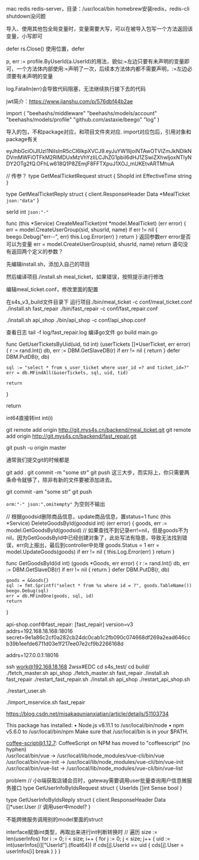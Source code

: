 mac redis redis-server，目录：/usr/local/bin
homebrew安装redis，redis-cli shutdown没问题


导入、使用其他包全局变量时，变量需要大写，可以在被导入包写一个方法返回该变量，小写即可


defer rs.Close() 使用位置，defer

p, err := profile.ByUserId(a.UserId)的用法，貌似:=左边只要有未声明的变量即可，一个方法体内部使用:=声明了一次，后续本方法体内都不需要声明，:=左边必须要有未声明的变量


log.Fatalln(err)会导致代码阻塞，无法继续执行接下去的代码


jwt简介：https://www.jianshu.com/p/576dbf44b2ae


import (
	"beehashs/middleware"
	"beehashs/models/account"
	"beehashs/models/profile"
	"github.com/astaxie/beego"
	"log"
)

导入的包，不和package对应，和项目文件夹对应.  import对应包后，引用对象和package有关


eyJhbGciOiJIUzI1NiIsInR5cCI6IkpXVCJ9.eyJuYW1lIjoiNTAwOTVlZmJkNDlkNDVmMWFiOTFkM2RlMDUxMzVhYzIiLCJhZG1pbiI6dHJ1ZSwiZXhwIjoxNTIyNDY2OTg2fQ.OFhLw618Q1P8ZEmjF8FFTXpuJ1XOJ_mUKEtvARTMhuA



// 传参？
type GetMealTicketRequest struct {
	ShopId int
	EffectiveTime  string
}

type GetMealTicketReply struct {
	client.ResponseHeader
	Data *MealTicket `json:"data"`
}


serId      int `json:"-"` 

func (this *Service) CreateMealTicket(mt *model.MealTicket) (err error) {
	err = model.CreateUserGroup(sid, shusrId, name)
	if err != nil {
		beego.Debug("err--", err)
		this.Log.Error(err)
	}
	return
}
返回参数err error是否可以为变量 err = model.CreateUserGroup(sid, shusrId, name) return 语句没有返回两个定义的参数？



先编辑install.sh，添加入自己的项目


然后编译项目./install.sh meal_ticket，如果错误，按照提示进行修改


编辑meal_ticket.conf，修改里面的配置


在s4s_v3_build文件目录下
运行项目./bin/meal_ticket -c conf/meal_ticket.conf
./install.sh fast_repair
./bin/fast_repair -c conf/fast_repair.conf

./install.sh api_shop
./bin/api_shop -c conf/api_shop.conf


查看日志 tail -f log/fast_repair.log 
编译go文件 go build main.go




func GetUserTicketsByUid(uid, tid int) (userTickets []*UserTicket, err error) {
	r := rand.Int()
	db, err := DBM.GetSlaveDB(r)
	if err != nil {
		return
	}
	defer DBM.PutDB(r, db)

	sql := "select * from s_user_ticket where user_id =? and ticket_id=?"
	err = db.MFindAll(&userTickets, sql, uid, tid)

	return
}

return


int64直接转int int(i)

git remote add origin http://git.mys4s.cn/backend/meal_ticket.git
git remote add origin http://git.mys4s.cn/backend/fast_repair.git


git push -u origin master

通常我们提交git的时候都是

git add .
git commit -m "some str"
git push
这三大步，而实际上，你只需要两条命令就够了，除非有新的文件要被添加进去。

git commit -am "some str"
git push


`orm:"-" json:",omitempty"`  为空则不输出


// 根据goodsid删除商品信息，update商品信息，置status=1
func (this *Service) DeleteGoodsById(goodsid int) (err error) {
	goods, err := model.GetGoodsById(goodsid) // 如果查找不到记录err!=nil，但是goods不为nil，因为GetGoodsById中已经创建对象了，此处写法有隐患，导致无法找到错误，err向上报出，最后到controller中处理
	goods.Status = 1
	err = model.UpdateGoods(goods)
	if err != nil {
		this.Log.Error(err)
	}
	return
}

func GetGoodsById(id int) (goods *Goods, err error) {
	r := rand.Int()
	db, err := DBM.GetSlaveDB(r)
	if err != nil {
		return
	}
	defer DBM.PutDB(r, db)

	goods = &Goods{}
	sql := fmt.Sprintf("select * from %s where id = ?", goods.TableName())
	beego.Debug(sql)
	err = db.MFindOne(goods, sql, id)
	return
}


api-shop.conf中fast_repair:
[fast_repair]
version=v3
addrs=192.168.18.168:18016
secret=9e1a86c2cf0a282cb24dc0cab1c2fb090c074668df269a2ead646ccb39b1eefde6711d03e1f217ee07e2cf9b2266168d

addrs=127.0.0.1:18016



ssh work@192.168.18.168
2wsx#EDC
cd s4s_test/
cd build/
./fetch_master.sh api_shop
./fetch_master.sh fast_repair
./install.sh fast_repair
./restart_fast_repair.sh 
./install.sh api_shop
./restart_api_shop.sh

./restart_user.sh

./import_mservice.sh fast_repair

https://blog.csdn.net/misakaqunianxiatian/article/details/51103734




This package has installed:
•    Node.js v8.11.1 to /usr/local/bin/node
•    npm v5.6.0 to /usr/local/bin/npm
Make sure that /usr/local/bin is in your $PATH.


coffee-script@1.12.7: CoffeeScript on NPM has moved to "coffeescript" (no hyphen)   
/usr/local/bin/vue -> /usr/local/lib/node_modules/vue-cli/bin/vue
/usr/local/bin/vue-init -> /usr/local/lib/node_modules/vue-cli/bin/vue-init
/usr/local/bin/vue-list -> /usr/local/lib/node_modules/vue-cli/bin/vue-list


problem
// 小b端获取店铺会员时，gateway需要调用user批量查询用户信息微服务接口
type GetUserInfoByIdsRequest struct {
UserIds []int
Sense   bool
}

type GetUserInfoByIdsReply struct {
client.ResponseHeader
Data []*user.User // 调用user中model?
}


不能跨微服务调用别的model里面的struct



interface赋值int类型，再取出来进行int判断转换时
// 遍历
size := len(userInfos)
for i := 0; i < size; i++ {
for j := 0; j < size; j++ {
uid := int(userInfos[i]["UserId"].(float64))
if cds[j].UserId == uid {
cds[j].User = userInfos[i]
break
}
}
}
